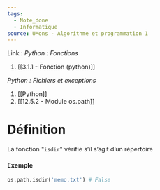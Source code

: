 ```yaml
---
tags:
  - Note_done
  - Informatique
source: UMons - Algorithme et programmation 1
---
```


Link :
_Python : Fonctions_
1. [[3.1.1 - Fonction (python)]]

_Python : Fichiers et exceptions_
1. [[Python]]
2. [[12.5.2 - Module os.path]]

# Définition
La fonction "`isdir`" vérifie s’il s’agit d’un répertoire 

#### Exemple
```python
os.path.isdir('memo.txt') # False
```
